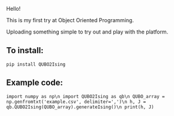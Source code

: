 Hello!

This is my first try at Object Oriented Programming.

Uploading something simple to try out and play with the platform.

## To install:
<code>pip install QUBO2Ising</code>

## Example code:

<code>import numpy as np\n
import QUBO2Ising as qb\n
QUBO_array = np.genfromtxt('example.csv', delimiter=',')\n
h, J = qb.QUBO2Ising(QUBO_array).generateIsing()\n
print(h, J)</code>
